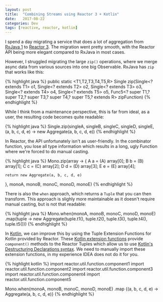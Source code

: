 ```yaml
---
layout: post
title:  "Combining Streams using Reactor 3 + Kotlin"
date:   2017-08-22
categories: Dev
tags: [reactive, reactor, kotlin]
---
```


I spend a day migrating a service that does a lot of aggregation from [RxJava 1][rxjava] to [Reactor 3][reactor]. The migration went pretty smooth, with the Reactor API being more elegant compared to RxJava in most cases. 

However, I struggled migrating the large `zip()` operations, where we merge async data from various sources into one big Observable. RxJava has `zip` that works like this:

{% highlight java %}
public static <T1,T2,T3,T4,T5,R> Single<R> zip(Single<? extends T1> o1,
                                   Single<? extends T2> o2,
                                   Single<? extends T3> o3,
                                   Single<? extends T4> o4,
                                   Single<? extends T5> o5,
                                   Func5<? super T1,? super T2,? super T3,? super T4,? super T5,? extends R> zipFunction)
{% endhighlight %}

While I think from a maintenance perspective, this is far from ideal, as a user, the resulting code becomes quite readable:

{% highlight java %}
Single.zip(singleA, singleB, singleC, singleD, singleE, 
           (a, b, c, d, e) -> new Aggregate(a, b, c, d, e))
{% endhighlight %}

In Reactor, the API unfortunately isn't as user-friendly. In the combinator function, you lose all type information which results in a long, ugly Function where we're forced to do manual casting.

{% highlight java %}
Mono.zip(array -> {
    A a = (A) array[0];
    B b = (B) array[1];
    C c = (C) array[2];
    D d = (D) array[3];
    E e = (E) array[4];
    
    return new Aggregate(a, b, c, d, e)
}, monoA, monoB, monoC, monoD, monoE)
{% endhighlight %}


There is also the `when` approach, which returns a `Tuple` that you can then transform. This approach is slighly more maintainable as it doesn't require manual casting, but is not that readable:

{% highlight java %}
Mono.when(monoA, monoB, monoC, monoD, monoE)
    .map(tuple -> new Aggregate(tuple.t1(), tuple.t2(), tuple.t3(), tuple.t4(), tuple.t5()))
{% endhighlight %}

In [Kotlin][kotlin], we can improve this by using the Tuple Extension Functions for Kotlin provided by Reactor. These [Kotlin extension functions][extensions] provide `component()` methods to the Reactor Tuples which allow us to use [Kotlin's Destructuring Declarations syntax][destructuring]. We need to manually import these extension functions, in my experience IDEA does not do it for you.

{% highlight kotlin %}
import reactor.util.function.component1
import reactor.util.function.component2
import reactor.util.function.component3
import reactor.util.function.component4
import reactor.util.function.component5

Mono.when(monoA, monoB, monoC, monoD, monoE)
    .map {(a, b, c, d, e) -> Aggregate(a, b, c, d, e)}
{% endhighlight %}

[reactor]: https://projectreactor.io/
[rxjava]: https://github.com/ReactiveX/RxJava
[kotlin]: https://kotlinlang.org/
[extensions]: https://kotlinlang.org/docs/reference/extensions.html
[destructuring]: https://kotlinlang.org/docs/reference/multi-declarations.html